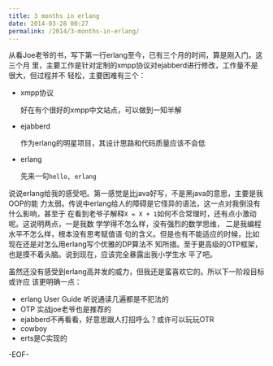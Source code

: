 ```yaml
---
title: 3 months in erlang
date: 2014-03-28 00:27
permalink: /2014/3-months-in-erlang/
---
```


从看Joe老爷的书，写下第一行erlang至今，已有三个月的时间，算是刚入门。这三个月
里，主要工作是针对定制的xmpp协议对ejabberd进行修改，工作量不是很大，但过程并不
轻松，主要困难有三个：

+ xmpp协议

  好在有个很好的xmpp中文站点，可以做到一知半解

+ ejabberd

  作为erlang的明星项目，其设计思路和代码质量应该不会低

+ erlang

  先来一句`hello, erlang`

        
说说erlang给我的感受吧。第一感觉是比java好写，不是黑java的意思，主要是我OOP的能
力太弱。传说中erlang给人的障碍是它怪异的语法，这一点对我倒没有什么影响，甚至于
在看到老爷子解释`X = X + 1`如何不合常理时，还有点小激动呢。这说明两点，一是我数
学学得不怎么样，没有强烈的数学思维， 二是我编程水平不怎么样，根本没有思考赋值语
句的含义。但是也有不能适应的时候，比如现在还是对怎么用erlang写个优雅的DP算法不
知所措。至于更高级的OTP框架，也是摸不着头脑。说到现在，应该完全暴露出我小学生水
平了吧。

虽然还没有感受到erlang高并发的威力，但我还是蛮喜欢它的。所以下一阶段目标或许应
该更明确一点：

+ erlang User Guide 听说通读几遍都是不犯法的
+ OTP 实战joe老爷也是推荐的
+ ejabberd不再看看，好意思跟人打招呼么？或许可以玩玩OTR
+ cowboy
+ erts是C实现的

-EOF-
